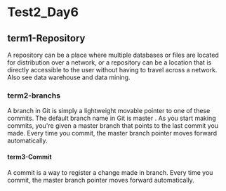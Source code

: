 # Test2_Day6
## term1-Repository
 A repository can be a place where multiple databases or files are located for distribution over a network, or a repository can be a location that is directly accessible to the user without having to travel across a network. Also see data warehouse and data mining.

### term2-branchs
 A branch in Git is simply a lightweight movable pointer to one of these commits. The default branch name in Git is master . As you start making commits, you're given a master branch that points to the last commit you made. Every time you commit, the master branch pointer moves forward automatically.
#### term3-Commit
 A commit is a way to register a change made in branch. Every time you commit, the master branch pointer moves forward automatically.
